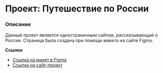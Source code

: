 # Проект: Путешествие по России

### Описание
Данный проект является одностраничным сайтом, рассказывающий о России. Страница была создана при помощи макета на сайте Figma.

**Ссылки**

* [Ссылка на макет в Figma](https://www.figma.com/file/5S2WSbEFL6awjVWJ0NWL8Q/Sprint-3_-Russia-_-desktop-mobile?node-id=28503%3A0)
* [Ссылка на сайт-проект](https://olga-maslova.github.io/russian-travel/index.html)
